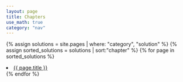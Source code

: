 ```yaml
---
layout: page
title: Chapters
use_math: true
category: "nav"
---
```


{% assign solutions = site.pages | where: "category", "solution" %}
{% assign sorted_solutions = solutions | sort:"chapter" %}
{% for page in sorted_solutions %}
<li class="nav-item">
    <a href="{{ site.url }}{{site.baseurl}}{{ page.url }}">{{ page.title }}</a>
</li>
{% endfor %}
